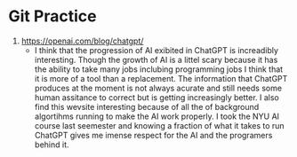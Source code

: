 # Git Practice
1. https://openai.com/blog/chatgpt/
    - I think that the progression of AI exibited in ChatGPT is increadibly interesting. Though the growth of AI is a littel scary because it has the ability to take many jobs inclubing programming jobs I think that it is more of a tool than a replacement. The information that ChatGPT produces at the moment is not always acurate and still needs some human assitance to correct but is getting increasingly better. I also find this wevsite interesting because of all the of background algortihms running to make the AI work properly. I took the NYU AI course last seemester and knowing a fraction of what it takes to run ChatGPT gives me imense respect for the AI and the programers behind it.